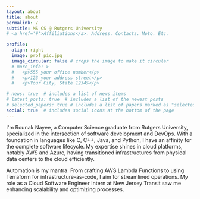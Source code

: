 ```yaml
---
layout: about
title: about
permalink: /
subtitle: MS CS @ Rutgers University
# <a href='#'>Affiliations</a>. Address. Contacts. Moto. Etc.

profile:
  align: right
  image: prof_pic.jpg
  image_circular: false # crops the image to make it circular
  # more_info: >
  #   <p>555 your office number</p>
  #   <p>123 your address street</p>
  #   <p>Your City, State 12345</p>

# news: true  # includes a list of news items
# latest_posts: true  # includes a list of the newest posts
# selected_papers: true # includes a list of papers marked as "selected={true}"
social: true  # includes social icons at the bottom of the page
---
```


I'm Rounak Nayee, a Computer Science graduate from Rutgers University, specialized in the intersection of software development and DevOps. With a foundation in languages like C, C++, Java, and Python, I have an affinity for the complete software lifecycle. My expertise shines in cloud platforms, notably AWS and Azure, having transitioned infrastructures from physical data centers to the cloud efficiently.

Automation is my mantra. From crafting AWS Lambda Functions to using Terraform for infrastructure-as-code, I aim for streamlined operations. My role as a Cloud Software Engineer Intern at New Jersey Transit saw me enhancing scalability and optimizing processes.